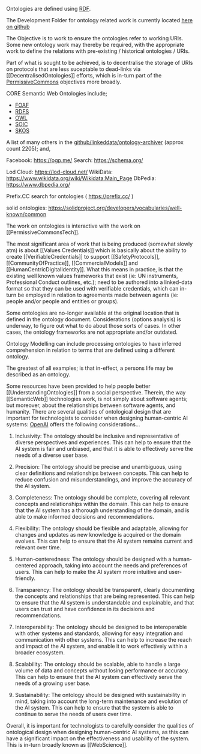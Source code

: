 
Ontologies are defined using [RDF](RDF.md). 

The Development Folder for ontology related work is currently located [here on github](https://github.com/WebCivics/ontologies/tree/2023)  

The Objective is to work to ensure the ontologies refer to working URIs.  Some new ontology work may thereby be required, with the appropriate work to define the relations with pre-existing / historical ontologies / URIs.

Part of what is sought to be achieved, is to decentralise the storage of URIs on protocols that are less suceptable to dead-links via [[DecentralisedOntologies]] efforts, which is in-turn part of the [PermissiveCommons](PermissiveCommons.md) objectives more broadly.

CORE Semantic Web Ontologies include;
- [FOAF](FOAF.md)
- [RDFS](RDFS.md)
- [OWL](WebizenTechStack/CoreTechnologies/SemanticWeb/SemWebOntologies/OWL.md)
- [SOIC](SOIC.md)
- [SKOS](SKOS.md)

A list of many others in the [github/linkeddata/ontology-archiver](https://github.com/linkeddata/ontology-archiver/blob/master/all.ttl) (approx count 2205); and,

Facebook: https://ogp.me/
Search: https://schema.org/ 

Lod Cloud: https://lod-cloud.net/
WikiData: https://www.wikidata.org/wiki/Wikidata:Main_Page
DbPedia: https://www.dbpedia.org/

Prefix.CC search for ontologies ( https://prefix.cc/ )

solid ontologies: https://solidproject.org/developers/vocabularies/well-known/common

The work on ontologies is interactive with the work on [[PermissiveCommonsTech]]. 

The most significant area of work that is being produced (somewhat slowly atm) is about [[Values Credentials]] which is basically about the ability to create [[VerifiableCredentials]] to support [[SafetyProtocols]],  [[CommunityOfPractice]], [[CommercialModels]] and [[HumanCentricDigitalIdentity]].  What this means in practice, is that the existing well known values frameworks that exist (ie: UN instruments, Professional Conduct outlines, etc.); need to be authored into a linked-data format so that they can be used with verifiable credentials, which can in-turn be employed in relation to agreements made between agents (ie: people and/or people and entities or groups). 

Some ontologies are no-longer available at the original location that is defined in the ontology document.  Considerations (options analysis) is underway, to figure out what to do about those sorts of cases.  In other cases, the ontology frameworks are not appropriate and/or outdated.  

Ontology Modelling can include processing ontologies to have inferred comprehension in relation to terms that are defined using a different ontology. 

The greatest of all examples; is that in-effect, a persons life may be described as an ontology.

Some resources have been provided to help people better [[UnderstandingOntologies]]  from a social perspective.  Therein, the way [[SemanticWeb]]  technologies work, is not simply about software agents; but moreover, about the relationships between software agents, and humanity. There are several qualities of ontological design that are important for technologists to consider when designing human-centric AI systems:  [OpenAI](https://chat.openai.com/) offers the following considerations...  

1.  Inclusivity: The ontology should be inclusive and representative of diverse perspectives and experiences. This can help to ensure that the AI system is fair and unbiased, and that it is able to effectively serve the needs of a diverse user base.
    
2.  Precision: The ontology should be precise and unambiguous, using clear definitions and relationships between concepts. This can help to reduce confusion and misunderstandings, and improve the accuracy of the AI system.
    
3.  Completeness: The ontology should be complete, covering all relevant concepts and relationships within the domain. This can help to ensure that the AI system has a thorough understanding of the domain, and is able to make informed decisions and recommendations.
    
4.  Flexibility: The ontology should be flexible and adaptable, allowing for changes and updates as new knowledge is acquired or the domain evolves. This can help to ensure that the AI system remains current and relevant over time.
    
5.  Human-centeredness: The ontology should be designed with a human-centered approach, taking into account the needs and preferences of users. This can help to make the AI system more intuitive and user-friendly.
   
6.  Transparency: The ontology should be transparent, clearly documenting the concepts and relationships that are being represented. This can help to ensure that the AI system is understandable and explainable, and that users can trust and have confidence in its decisions and recommendations.
    
7.  Interoperability: The ontology should be designed to be interoperable with other systems and standards, allowing for easy integration and communication with other systems. This can help to increase the reach and impact of the AI system, and enable it to work effectively within a broader ecosystem.
    
8.  Scalability: The ontology should be scalable, able to handle a large volume of data and concepts without losing performance or accuracy. This can help to ensure that the AI system can effectively serve the needs of a growing user base.
    
9.  Sustainability: The ontology should be designed with sustainability in mind, taking into account the long-term maintenance and evolution of the AI system. This can help to ensure that the system is able to continue to serve the needs of users over time.
    

Overall, it is important for technologists to carefully consider the qualities of ontological design when designing human-centric AI systems, as this can have a significant impact on the effectiveness and usability of the system.  This is in-turn broadly known as [[WebScience]].
